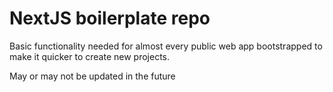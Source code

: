 # NextJS boilerplate repo

Basic functionality needed for almost every public web app bootstrapped to make it quicker to create new projects.

May or may not be updated in the future
